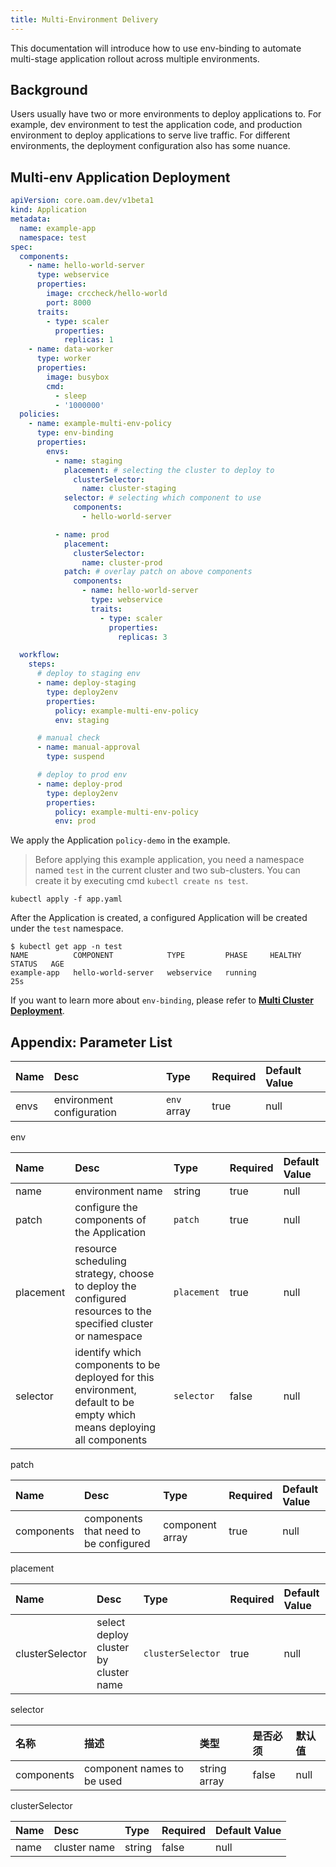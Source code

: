 ```yaml
---
title: Multi-Environment Delivery
---
```


This documentation will introduce how to use env-binding to automate multi-stage application rollout across multiple environments.

## Background

Users usually have two or more environments to deploy applications to. For example, dev environment to test the application code, and production environment to deploy applications to serve live traffic. For different environments, the deployment configuration also has some nuance.

## Multi-env Application Deployment

```yaml
apiVersion: core.oam.dev/v1beta1
kind: Application
metadata:
  name: example-app
  namespace: test
spec:
  components:
    - name: hello-world-server
      type: webservice
      properties:
        image: crccheck/hello-world 
        port: 8000
      traits:
        - type: scaler
          properties:
            replicas: 1
    - name: data-worker
      type: worker
      properties:
        image: busybox
        cmd:
          - sleep
          - '1000000'
  policies:
    - name: example-multi-env-policy
      type: env-binding
      properties:
        envs:
          - name: staging
            placement: # selecting the cluster to deploy to
              clusterSelector:
                name: cluster-staging
            selector: # selecting which component to use
              components:
                - hello-world-server

          - name: prod
            placement:
              clusterSelector:
                name: cluster-prod
            patch: # overlay patch on above components
              components:
                - name: hello-world-server
                  type: webservice
                  traits:
                    - type: scaler
                      properties:
                        replicas: 3

  workflow:
    steps:
      # deploy to staging env
      - name: deploy-staging
        type: deploy2env
        properties:
          policy: example-multi-env-policy
          env: staging

      # manual check
      - name: manual-approval 
        type: suspend

      # deploy to prod env
      - name: deploy-prod
        type: deploy2env
        properties:
          policy: example-multi-env-policy
          env: prod
```

We apply the Application `policy-demo` in the example.

> Before applying this example application, you need a namespace named `test` in the current cluster and two sub-clusters. You can create it by executing cmd `kubectl create ns test`.

```shell
kubectl apply -f app.yaml
```

After the Application is created, a configured Application will be created under the `test` namespace.

```shell
$ kubectl get app -n test
NAME          COMPONENT            TYPE         PHASE     HEALTHY   STATUS   AGE
example-app   hello-world-server   webservice   running                      25s
```

If you want to learn more about `env-binding`, please refer to **[Multi Cluster Deployment](../../case-studies/multi-cluster)**.

## Appendix: Parameter List

Name | Desc | Type | Required | Default Value
:---------- | :----------- | :----------- | :----------- | :-----------
envs|environment configuration| `env` array|true|null

env

Name | Desc | Type | Required | Default Value
:----------- | :------------ | :------------ | :------------ | :------------ 
name|environment name|string|true|null
patch|configure the components of the Application|`patch`|true|null
placement|resource scheduling strategy, choose to deploy the configured resources to the specified cluster or namespace| `placement`|true|null
| selector  | identify which components to be deployed for this environment, default to be empty which means deploying all components | `selector`  | false       | null     |

patch

Name | Desc | Type | Required | Default Value
:----------- | :------------ | :------------ | :------------ | :------------ 
components|components that need to be configured| component array|true|null

placement

Name | Desc | Type | Required | Default Value
:----------- | :------------ | :------------ | :------------ | :------------ 
clusterSelector| select deploy cluster by cluster name | `clusterSelector` |true|null

selector

| 名称       | 描述                 | 类型           | 是否必须 | 默认值 |
| :--------- | :------------------- | :------------- | :------- | :----- |
| components | component names to be used | string array | false       | null     |

clusterSelector

Name | Desc | Type | Required | Default Value
:----------- | :------------ | :------------ | :------------ | :------------
name |cluster name| string |false|null
